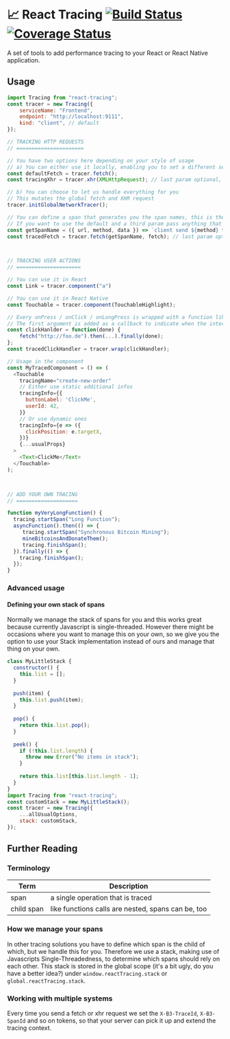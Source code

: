 # 📈 React Tracing [![Build Status](https://travis-ci.org/react-tracing/react-tracing.svg?branch=master)](https://travis-ci.org/react-tracing/react-tracing) [![Coverage Status](https://coveralls.io/repos/github/react-tracing/react-tracing/badge.svg?branch=master)](https://coveralls.io/github/react-tracing/react-tracing?branch=master)
A set of tools to add performance tracing to your React or React Native application.

## Usage


```javascript
import Tracing from "react-tracing";
const tracer = new Tracing({
    serviceName: "Frontend",
    endpoint: "http://localhost:9111",
    kind: "client", // default
});

// TRACKING HTTP REQUESTS
// ======================

// You have two options here depending on your style of usage
// a) You can either use it locally, enabling you to set a different service name per fetch 
const defaultFetch = tracer.fetch();
const tracingXhr = tracer.xhr(XMLHttpRequest); // last param optional, otherwise a global is taken

// b) You can choose to let us handle everything for you
// This mutates the global fetch and XHR request
tracer.initGlobalNetworkTracer();

// You can define a span that generates you the span names, this is the default one.
// If you want to use the default and a third param pass anything that is not a function as the second parameter.
const getSpanName = ({ url, method, data }) => `client send ${method} to ${url} with data ${JSON.stringify(data)}`;
const tracedFetch = tracer.fetch(getSpanName, fetch); // last param optional, otherwise a global is taken



// TRACKING USER ACTIONS
// =====================

// You can use it in React
const Link = tracer.component("a")

// You can use it in React Native
const Touchable = tracer.component(TouchableHighlight);

// Every onPress / onClick / onLongPress is wrapped with a function like this
// The first argument is added as a callback to indicate when the interaction is done
const clickHanlder = function(done) {
    fetch("http://foo.de").then(...).finally(done);
};
const tracedClickHandler = tracer.wrap(clickHandler);

// Usage in the component
const MyTracedComponent = () => (
  <Touchable 
    tracingName="create-new-order" 
    // Either use static additional infos
    tracingInfo={{
      buttonLabel: 'ClickMe',
      userId: 42,
    }}
    // Or use dynamic ones
    tracingInfo={e => ({
      clickPosition: e.targetX,
    })}
    {...usualProps} 
  >
    <Text>ClickMe</Text>
  </Touchable>
);



// ADD YOUR OWN TRACING
// ====================

function myVeryLongFunction() {
  tracing.startSpan("Long Function");
  asyncFunction().then(() => {
     tracing.startSpan("Synchronous Bitcoin Mining");
     mineBitcoinsAndDonateThem();
     tracing.finishSpan(); 
  }).finally(() => {
    tracing.finishSpan();
  });
}
```

### Advanced usage

#### Defining your own stack of spans

Normally we manage the stack of spans for you and this works great because currently Javascript is single-threaded.
However there might be occasions where you want to manage this on your own, so we give you the option to use your Stack implementation instead of ours and manage that thing on your own.

```javascript
class MyLittleStack {
  constructor() {
    this.list = [];
  }
  
  push(item) {
    this.list.push(item);
  }
  
  pop() {
    return this.list.pop();
  }
  
  peek() {
    if (!this.list.length) {
      throw new Error("No items in stack");
    }
    
    return this.list[this.list.length - 1];
  }
}
import Tracing from "react-tracing";
const customStack = new MyLittleStack();
const tracer = new Tracing({
    ...allUsualOptions,
    stack: customStack,
});
```


## Further Reading

### Terminology

Term | Description
------------ | -------------
span | a single operation that is traced
child span | like functions calls are nested, spans can be, too

### How we manage your spans

In other tracing solutions you have to define which span is the child of which, but we handle this for you.
Therefore we use a stack, making use of Javascripts Single-Threadedness, to determine which spans should rely on each other.
This stack is stored in the global scope (it's a bit ugly, do you have a better idea?) under `window.reactTracing.stack` or `global.reactTracing.stack`.

### Working with multiple systems

Every time you send a fetch or xhr request we set the `X-B3-TraceId`, `X-B3-SpanId` and so on tokens, so that your server can pick it up and extend the tracing context.
